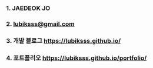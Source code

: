 ### 1. JAEDEOK JO
### 2. lubiksss@gmail.com
### 3. 개발 블로그 https://lubiksss.github.io/
### 4. 포트폴리오 https://lubiksss.github.io/portfolio/
